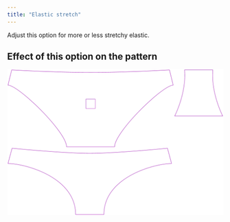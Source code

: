 ```yaml
---
title: "Elastic stretch"
---
```


Adjust this option for more or less stretchy elastic.

## Effect of this option on the pattern

![This image shows the effect of this option by superimposing several variants that have a different value for this option](unice_elasticstretch_sample.svg "Effect of this option on the pattern")

